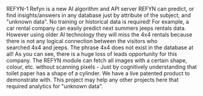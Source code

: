 ﻿REFYN-1
Refyn is a new AI algorithm and API server
REFYN can predict, or find insights/answers in any database just by attribute of the subject, and "unknown data". No training or historical data is required!
For example, a car rental company can easily predict next summers jeeps rentals data. However using older AI technology they will miss the 4x4 rentals because there is not any logical connection between the visitors who searched 4x4 and jeeps. The phrase 4x4 does not exist in the database at all! As you can see, there is a huge loss of leads opportunity for this company.
The REFYN module can fetch all images with a certain shape, colour, etc. without scanning pixels - Just by cognitively understanding that toilet paper has a shape of a cylinder. We have a live patented product to demonstrate with. This project may help any other projects here that required analytics for "unknown data".

